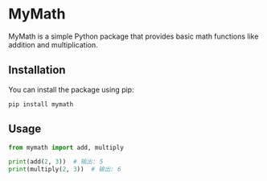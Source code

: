 # MyMath

MyMath is a simple Python package that provides basic math functions like addition and multiplication.

## Installation

You can install the package using pip:

```
pip install mymath
```

## Usage

```python
from mymath import add, multiply

print(add(2, 3))  # 输出: 5
print(multiply(2, 3))  # 输出: 6
```
